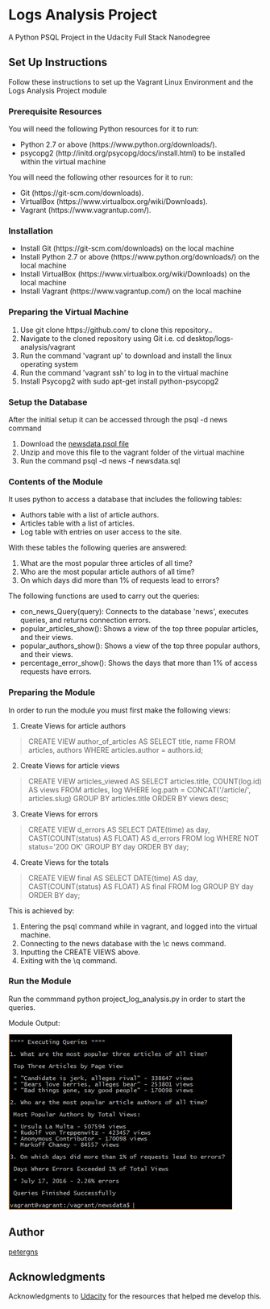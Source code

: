 # Logs Analysis Project
A Python PSQL Project in the Udacity Full Stack Nanodegree

## Set Up Instructions
Follow these instructions to set up the Vagrant Linux Environment and the Logs Analysis Project module

### Prerequisite Resources
You will need the following Python resources for it to run:
<ul>
  <li>Python 2.7 or above (https://www.python.org/downloads/).
  <li>psycopg2 (http://initd.org/psycopg/docs/install.html) to be installed within the virtual machine
</ul>

You will need the following other resources for it to run:
<ul>
  <li>Git (https://git-scm.com/downloads).
  <li>VirtualBox (https://www.virtualbox.org/wiki/Downloads).
  <li>Vagrant (https://www.vagrantup.com/).
</ul>

### Installation

<ul>
  <li>Install Git (https://git-scm.com/downloads) on the local machine
  <li>Install Python 2.7 or above (https://www.python.org/downloads/) on the local machine
  <li>Install VirtualBox (https://www.virtualbox.org/wiki/Downloads) on the local machine
  <li>Install Vagrant (https://www.vagrantup.com/) on the local machine
</ul>

### Preparing the Virtual Machine
<ol>
  <li>Use git clone https://github.com/ to clone this repository..
  <li>Navigate to the cloned repository using Git i.e. cd desktop/logs-analysis/vagrant
  <li>Run the command 'vagrant up' to download and install the linux operating system
  <li>Run the command 'vagrant ssh' to log in to the virtual machine
  <li>Install Psycopg2 with sudo apt-get install python-psycopg2
 </ol>

### Setup the Database
After the initial setup it can be accessed through the psql -d news command 
<ol>
  <li>Download the <a href="https://d17h27t6h515a5.cloudfront.net/topher/2016/August/57b5f748_newsdata/newsdata.zip">newsdata.psql file</a>
  <li>Unzip and move this file to the vagrant folder of the virtual machine
  <li>Run the command psql -d news -f newsdata.sql 
</ol>

### Contents of the Module
It uses python to access a database that includes the following tables:
<ul>
  <li>Authors table with a list of article authors.
  <li>Articles table with a list of articles.
  <li>Log table with entries on user access to the site.
</ul>
With these tables the following queries are answered:
<ol>
  <li>What are the most popular three articles of all time?
  <li>Who are the most popular article authors of all time?
  <li>On which days did more than 1% of requests lead to errors?
</ol>

The following functions are used to carry out the queries:
<ul>
  <li>con_news_Query(query): Connects to the database 'news', executes queries, and returns connection errors.
  <li>popular_articles_show(): Shows a view of the top three popular articles, and their views.
  <li>popular_authors_show(): Shows a view of the top three popular authors, and their views.
  <li>percentage_error_show(): Shows the days that more than 1% of access requests have errors.
</ul>

### Preparing the Module
In order to run the module you must first make the following views:

1. Create Views for article authors
> CREATE VIEW author_of_articles AS
SELECT title, name
FROM articles, authors
WHERE articles.author = authors.id;
2. Create Views for article views
> CREATE VIEW articles_viewed AS
SELECT articles.title, COUNT(log.id) AS views
FROM articles, log
WHERE log.path = CONCAT('/article/', articles.slug)
GROUP BY articles.title
ORDER BY views desc;
3. Create Views for errors
> CREATE VIEW d_errors AS
SELECT DATE(time) as day, CAST(COUNT(status) AS FLOAT) AS d_errors
FROM log
WHERE NOT status='200 OK'
GROUP BY day
ORDER BY day;
4. Create Views for the totals
> CREATE VIEW final AS
SELECT DATE(time) AS day, CAST(COUNT(status) AS FLOAT) AS final
FROM log
GROUP BY day
ORDER BY day;

This is achieved by:
<ol>
  <li>Entering the psql command while in vagrant, and logged into the virtual machine.
  <li>Connecting to the news database with the \c news command.
  <li>Inputting the CREATE VIEWS above.
  <li>Exiting with the \q command.
</ol>

### Run the Module
Run the commmand python project_log_analysis.py in order to start the queries.

Module Output:

![Image of Output](https://github.com/petergns/logs-analysis/blob/master/Queries%20Finished.PNG)

## Author
[petergns](https://github.com/petergns)

## Acknowledgments
Acknowledgments to [Udacity](https://www.udacity.com/) for the resources that helped me develop this.

